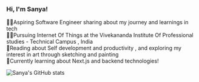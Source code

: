 <!--Simple bio-->

### Hi, I'm Sanya!

👩‍💻Aspiring Software Engineer sharing about my journey and learnings in tech </br>
👩‍🎓Pursuing Internet Of Things at the Vivekananda Institute Of Professional studies - Technical Campus , India </br>
🌷Reading about Self development and productivity , and exploring my interest in art through sketching and painting </br>
💭Currently learning about Next.js and backend technologies! </br>

<!--Github stats-->
![Sanya's GitHub stats](https://github-readme-stats.vercel.app/api?username=sanyab03&show_icons=true&theme=radical&hiderank=false)
